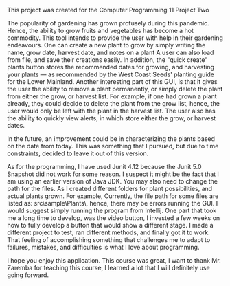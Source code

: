 This project was created for the Computer Programming 11 Project Two

The popularity of gardening has grown profusely during this pandemic.
Hence, the ability to grow fruits and vegetables has become a hot commodity.
This tool intends to provide the user with help in their gardening endeavours.
One can create a new plant to grow by simply writing the name, grow date, harvest date, and notes on a plant
A user can also load from file, and save their creations easily.
In addition, the "quick create" plants button stores the recommended dates for growing, and harvesting your plants — as
recommended by the West Coast Seeds' planting guide for the Lower Mainland.
Another interesting part of this GUI, is that it gives the user the ability to remove a plant permanently, or simply delete the plant from
either the grow, or harvest list.
For example, if one had grown a plant already, they could decide to delete the plant from the grow list, hence,
the user would only be left with the plant in the harvest list.
The user also has the ability to quickly view alerts, in which store either the grow, or harvest dates.

In the future, an improvement could be in characterizing the plants based on the date from today.
This was something that I pursued, but due to time constraints, decided to leave it out of this version.

As for the programming,
I have used Junit 4.12 because the Junit 5.0 Snapshot did not work for some reason.
I suspect it might be the fact that I am using an earlier version of Java JDK.
You may also need to change the path for the files. As I created different folders for plant possibilities, and actual plants grown.
    For example,
    Currently, the file path for some files are listed as:
    src\\sample\\Plants\\, hence, there may be errors running the GUI. I would suggest simply running the program from Intellij.
One part that took me a long time to develop, was the video button, I invested a few weeks on how to fully develop a
button that would show a different stage. I made a different project to test, ran different methods, and finally got it to work.
That feeling of accomplishing something that challenges me to adapt to failures, mistakes, and difficulties is what I
love about programming.

I hope you enjoy this application. This course was great, I want to thank Mr. Zaremba for teaching this course, I learned a lot that I will definitely use going forward.

